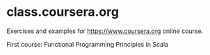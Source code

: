class.coursera.org
==================

Exercises and examples for https://www.coursera.org online course.

First course: Functional Programming Principles in Scala

